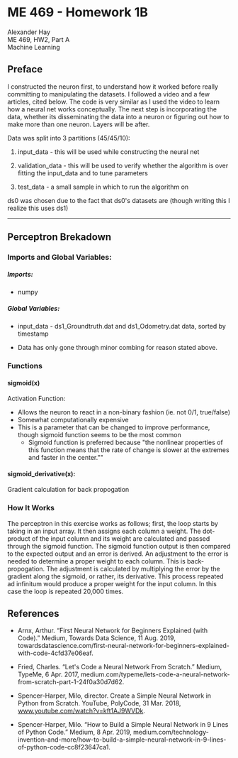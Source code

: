 # ME 469 - Homework 1B

Alexander Hay<br/>
ME 469, HW2, Part A<br/>
Machine Learning

## Preface

I constructed the neuron first, to understand how it worked before really committing to manipulating the datasets. I followed a video and a few articles, cited below. The code is very similar as I used the video to learn how a neural net works conceptually. The next step is incorporating the data, whether its disseminating the data into a neuron or figuring out how to make more than one neuron. Layers will be after.

Data was split into 3 partitions (45/45/10):

1) input_data - this will be used while constructing the neural net

2) validation_data - this will be used to verify whether the algorithm is over fitting the input_data and to tune parameters

3) test_data - a small sample in which to run the algorithm on

ds0 was chosen due to the fact that ds0's datasets are (though writing this I realize this uses ds1)

---------------------------------
## Perceptron Brekadown

### Imports and Global Variables:

##### Imports:
+ numpy

##### Global Variables:

+ input_data - ds1_Groundtruth.dat and ds1_Odometry.dat data, sorted by timestamp

+ Data has only gone through minor combing for reason stated above.

### Functions

#### sigmoid(x)
Activation Function:
+ Allows the neuron to react in a non-binary fashion (ie. not 0/1, true/false)
+ Somewhat computationally expensive
+ This is a parameter that can be changed to improve performance, though
  sigmoid function seems to be the most common
  + Sigmoid function is preferred because "the nonlinear properties of this
    function means that the rate of change is slower at the extremes and
    faster in the center.""

#### sigmoid_derivative(x):
Gradient calculation for back propogation

### How It Works

The perceptron in this exercise works as follows; first, the loop starts by taking in an input array. It then assigns each column a weight. The dot-product of the input column and its weight are calculated and passed through the sigmoid function. The sigmoid function output is then compared to the expected output and an error is derived. An adjustment to the error is needed to determine a proper weight to each column. This is back-propogation. The adjustment is calculated by multiplying the error by the gradient along the sigmoid, or rather, its derivative. This process repeated ad infinitum would produce a proper weight for the input column. In this case the loop is repeated 20,000 times.

## References
+ Arnx, Arthur. “First Neural Network for Beginners Explained (with Code).” Medium, Towards Data Science, 11 Aug. 2019, towardsdatascience.com/first-neural-network-for-beginners-explained-with-code-4cfd37e06eaf.

+ Fried, Charles. “Let's Code a Neural Network From Scratch.” Medium, TypeMe, 6 Apr. 2017, medium.com/typeme/lets-code-a-neural-network-from-scratch-part-1-24f0a30d7d62.

+ Spencer-Harper, Milo, director. Create a Simple Neural Network in Python from Scratch. YouTube, PolyCode, 31 Mar. 2018, www.youtube.com/watch?v=kft1AJ9WVDk.

+ Spencer-Harper, Milo. “How to Build a Simple Neural Network in 9 Lines of Python Code.” Medium, 8 Apr. 2019, medium.com/technology-invention-and-more/how-to-build-a-simple-neural-network-in-9-lines-of-python-code-cc8f23647ca1.
